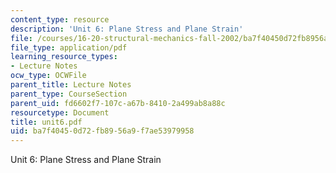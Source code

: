 ```yaml
---
content_type: resource
description: 'Unit 6: Plane Stress and Plane Strain'
file: /courses/16-20-structural-mechanics-fall-2002/ba7f40450d72fb8956a9f7ae53979958_unit6.pdf
file_type: application/pdf
learning_resource_types:
- Lecture Notes
ocw_type: OCWFile
parent_title: Lecture Notes
parent_type: CourseSection
parent_uid: fd6602f7-107c-a67b-8410-2a499ab8a88c
resourcetype: Document
title: unit6.pdf
uid: ba7f4045-0d72-fb89-56a9-f7ae53979958
---
```

Unit 6: Plane Stress and Plane Strain

